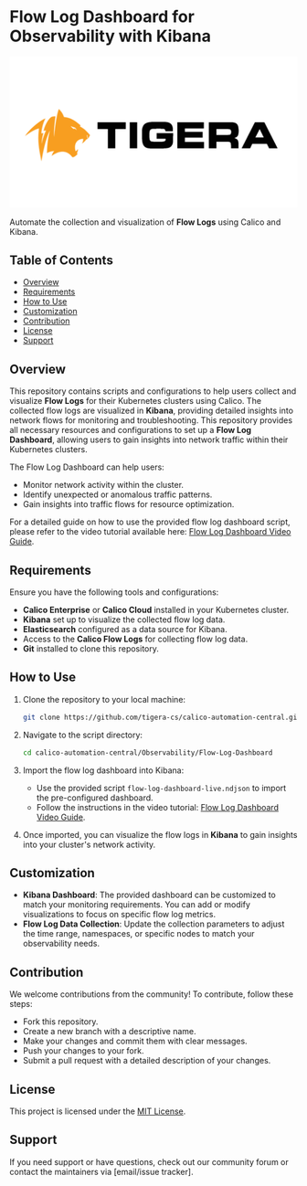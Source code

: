 # Flow Log Dashboard for Observability with Kibana

![Calico Logo](/images/logo/Tigera-Logo-Transparent.png)

Automate the collection and visualization of **Flow Logs** using Calico and Kibana. 

## Table of Contents

- [Overview](#overview)
- [Requirements](#requirements)
- [How to Use](#how-to-use)
- [Customization](#customization)
- [Contribution](#contribution)
- [License](#license)
- [Support](#support)

## Overview

This repository contains scripts and configurations to help users collect and visualize **Flow Logs** for their Kubernetes clusters using Calico. The collected flow logs are visualized in **Kibana**, providing detailed insights into network flows for monitoring and troubleshooting. This repository provides all necessary resources and configurations to set up a **Flow Log Dashboard**, allowing users to gain insights into network traffic within their Kubernetes clusters.

The Flow Log Dashboard can help users:
- Monitor network activity within the cluster.
- Identify unexpected or anomalous traffic patterns.
- Gain insights into traffic flows for resource optimization.

For a detailed guide on how to use the provided flow log dashboard script, please refer to the video tutorial available here: [Flow Log Dashboard Video Guide](https://fast.wistia.com/embed/channel/lhjf79y3oy?wchannelid=lhjf79y3oy&wmediaid=24q8l9o7dt).

## Requirements

Ensure you have the following tools and configurations:

- **Calico Enterprise** or **Calico Cloud** installed in your Kubernetes cluster.
- **Kibana** set up to visualize the collected flow log data.
- **Elasticsearch** configured as a data source for Kibana.
- Access to the **Calico Flow Logs** for collecting flow log data.
- **Git** installed to clone this repository.

## How to Use

1. Clone the repository to your local machine:
   ```bash
   git clone https://github.com/tigera-cs/calico-automation-central.git
   ```
2. Navigate to the script directory:
   ```bash
   cd calico-automation-central/Observability/Flow-Log-Dashboard
   ```
3. Import the flow log dashboard into Kibana:
   - Use the provided script `flow-log-dashboard-live.ndjson` to import the pre-configured dashboard.
   - Follow the instructions in the video tutorial: [Flow Log Dashboard Video Guide](https://fast.wistia.com/embed/channel/lhjf79y3oy?wchannelid=lhjf79y3oy&wmediaid=24q8l9o7dt).

4. Once imported, you can visualize the flow logs in **Kibana** to gain insights into your cluster's network activity.

## Customization

- **Kibana Dashboard**: The provided dashboard can be customized to match your monitoring requirements. You can add or modify visualizations to focus on specific flow log metrics.
- **Flow Log Data Collection**: Update the collection parameters to adjust the time range, namespaces, or specific nodes to match your observability needs.

## Contribution

We welcome contributions from the community! To contribute, follow these steps:

- Fork this repository.
- Create a new branch with a descriptive name.
- Make your changes and commit them with clear messages.
- Push your changes to your fork.
- Submit a pull request with a detailed description of your changes.

## License

This project is licensed under the [MIT License](LICENSE).

## Support

If you need support or have questions, check out our community forum or contact the maintainers via [email/issue tracker].
